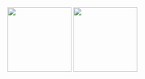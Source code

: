 <div style="display: inline_block;">
<img height="145em" src="https://github-readme-stats-eight-theta.vercel.app/api?username=The-Daishogun&show_icons=true&theme=dracula&include_all_commits=true&count_private=true"/>
<img height="145em" src="https://github-readme-stats-eight-theta.vercel.app/api/top-langs/?username=The-Daishogun&layout=compact&langs_count=8&theme=dracula"/>
</div>
